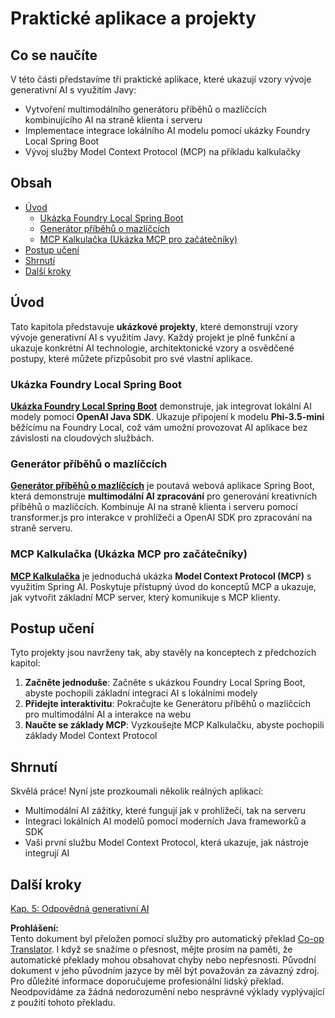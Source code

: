 <!--
CO_OP_TRANSLATOR_METADATA:
{
  "original_hash": "14c0a61ecc1cd2012a9c129236dfdf71",
  "translation_date": "2025-07-29T10:02:44+00:00",
  "source_file": "04-PracticalSamples/README.md",
  "language_code": "cs"
}
-->
# Praktické aplikace a projekty

## Co se naučíte
V této části představíme tři praktické aplikace, které ukazují vzory vývoje generativní AI s využitím Javy:
- Vytvoření multimodálního generátoru příběhů o mazlíčcích kombinujícího AI na straně klienta i serveru
- Implementace integrace lokálního AI modelu pomocí ukázky Foundry Local Spring Boot
- Vývoj služby Model Context Protocol (MCP) na příkladu kalkulačky

## Obsah

- [Úvod](../../../04-PracticalSamples)
  - [Ukázka Foundry Local Spring Boot](../../../04-PracticalSamples)
  - [Generátor příběhů o mazlíčcích](../../../04-PracticalSamples)
  - [MCP Kalkulačka (Ukázka MCP pro začátečníky)](../../../04-PracticalSamples)
- [Postup učení](../../../04-PracticalSamples)
- [Shrnutí](../../../04-PracticalSamples)
- [Další kroky](../../../04-PracticalSamples)

## Úvod

Tato kapitola představuje **ukázkové projekty**, které demonstrují vzory vývoje generativní AI s využitím Javy. Každý projekt je plně funkční a ukazuje konkrétní AI technologie, architektonické vzory a osvědčené postupy, které můžete přizpůsobit pro své vlastní aplikace.

### Ukázka Foundry Local Spring Boot

**[Ukázka Foundry Local Spring Boot](foundrylocal/README.md)** demonstruje, jak integrovat lokální AI modely pomocí **OpenAI Java SDK**. Ukazuje připojení k modelu **Phi-3.5-mini** běžícímu na Foundry Local, což vám umožní provozovat AI aplikace bez závislosti na cloudových službách.

### Generátor příběhů o mazlíčcích

**[Generátor příběhů o mazlíčcích](petstory/README.md)** je poutavá webová aplikace Spring Boot, která demonstruje **multimodální AI zpracování** pro generování kreativních příběhů o mazlíčcích. Kombinuje AI na straně klienta i serveru pomocí transformer.js pro interakce v prohlížeči a OpenAI SDK pro zpracování na straně serveru.

### MCP Kalkulačka (Ukázka MCP pro začátečníky)

**[MCP Kalkulačka](calculator/README.md)** je jednoduchá ukázka **Model Context Protocol (MCP)** s využitím Spring AI. Poskytuje přístupný úvod do konceptů MCP a ukazuje, jak vytvořit základní MCP server, který komunikuje s MCP klienty.

## Postup učení

Tyto projekty jsou navrženy tak, aby stavěly na konceptech z předchozích kapitol:

1. **Začněte jednoduše**: Začněte s ukázkou Foundry Local Spring Boot, abyste pochopili základní integraci AI s lokálními modely
2. **Přidejte interaktivitu**: Pokračujte ke Generátoru příběhů o mazlíčcích pro multimodální AI a interakce na webu
3. **Naučte se základy MCP**: Vyzkoušejte MCP Kalkulačku, abyste pochopili základy Model Context Protocol

## Shrnutí

Skvělá práce! Nyní jste prozkoumali několik reálných aplikací:

- Multimodální AI zážitky, které fungují jak v prohlížeči, tak na serveru
- Integraci lokálních AI modelů pomocí moderních Java frameworků a SDK
- Vaši první službu Model Context Protocol, která ukazuje, jak nástroje integrují AI

## Další kroky

[Kap. 5: Odpovědná generativní AI](../05-ResponsibleGenAI/README.md)

**Prohlášení:**  
Tento dokument byl přeložen pomocí služby pro automatický překlad [Co-op Translator](https://github.com/Azure/co-op-translator). I když se snažíme o přesnost, mějte prosím na paměti, že automatické překlady mohou obsahovat chyby nebo nepřesnosti. Původní dokument v jeho původním jazyce by měl být považován za závazný zdroj. Pro důležité informace doporučujeme profesionální lidský překlad. Neodpovídáme za žádná nedorozumění nebo nesprávné výklady vyplývající z použití tohoto překladu.
